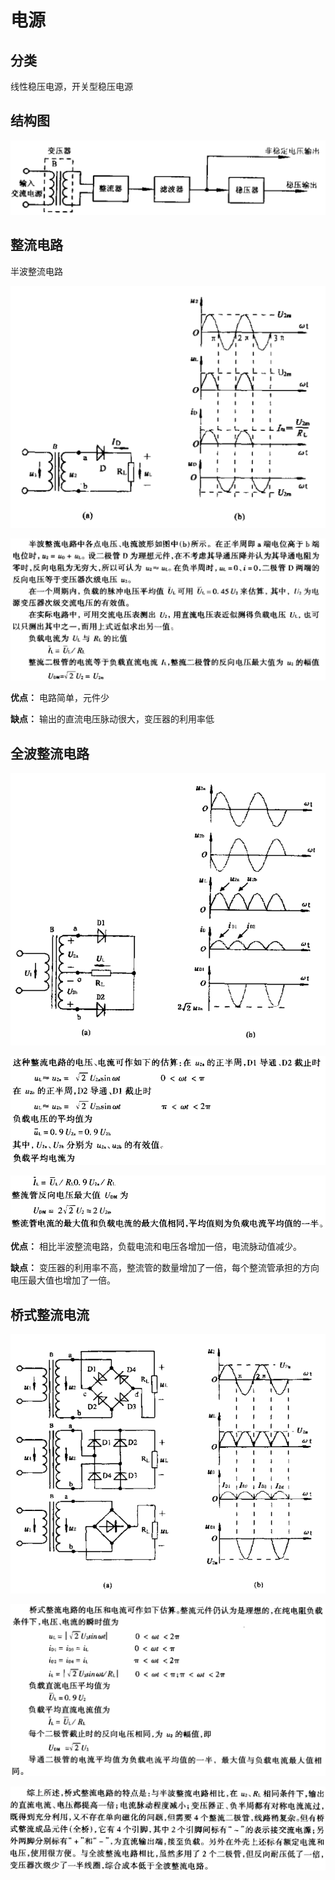 # 电源

##  分类

线性稳压电源，开关型稳压电源

## 结构图

![](../../Image/a/ai.png)

## 整流电路

半波整流电路

![](../../Image/a/a0.png)

![](../../Image/a/a2.png)

**优点：** 电路简单，元件少

**缺点：** 输出的直流电压脉动很大，变压器的利用率低

## 全波整流电路

![](../../Image/a/a1.png)

![](../../Image/a/a3.png)

![](../../Image/a/a4.png)

**优点：** 相比半波整流电路，负载电流和电压各增加一倍，电流脉动值减少。

**缺点：** 变压器的利用率不高，整流管的数量增加了一倍，每个整流管承担的方向电压最大值也增加了一倍。

##  桥式整流电流

![](../../Image/a/a5.png)

![](../../Image/a/a6.png)

![](../../Image/a/a7.png)

